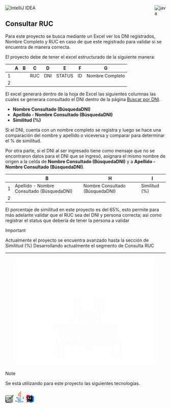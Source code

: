 ![IntelliJ IDEA](https://img.shields.io/badge/IntelliJIDEA-000000.svg?style=for-the-badge&logo=intellij-idea&logoColor=white)<img src="https://cdn.iconscout.com/icon/free/png-512/java-43-569305.png" width="35px" alt="java" align="right">

## Consultar RUC

Para este proyecto se busca mediante un Excel ver los DNI registrados, Nombre Completo y RUC en caso de que este
registrado para validar si se encuentra de manera correcta.

El proyecto debe de tener el excel estructurado de la siguiente manera:

|   | A | B | C   | D   | E      | F  | G               |
|---|---|---|-----|-----|--------|----|-----------------|
| 1 |   |   | RUC | DNI | STATUS | ID | Nombre Completo |
| 2 |   |   |     |     |        |    |                 |

El excel generará dentro de la hoja de Excel las siguientes columnas las cuales se generara consultado el DNI dentro de
la página [Buscar por DNI](https://eldni.com/pe/buscar-por-dni).

- **Nombre Consultado (BúsquedaDNI)**
- **Apellido - Nombre Consultado (BúsquedaDNI)**
- **Similitud (%)**

Si el DNI, cuenta con un nombre completo se registra y
luego se hace una comparación del nombre y apellido o viceversa y comparar para determinar el % de similitud.

Por otra parte, si el DNI al ser ingresado tiene como mensaje que no se encontraron datos para el DNI que se ingresó,
asignara el mismo nombre de origen a la celda de **Nombre Consultado (BúsquedaDNI)** y a **Apellido - Nombre
Consultado (BúsquedaDNI)**.

|   | B                                          | H                               | I             |
|---|--------------------------------------------|---------------------------------|---------------|
| 1 | Apellido - Nombre Consultado (BúsquedaDNI) | Nombre Consultado (BúsquedaDNI) | Similitud (%) |
| 2 |                                            |                                 |               |

El porcentaje de similitud en este proyecto es del 65%, esto permite para más adelante validar que el RUC sea del DNI y
persona correcta; asi como registrar el status que debería de tener la persona a validar

> [!IMPORTANT]
> Actualmente el proyecto se encuentra avanzado hasta la sección de Similitud (%)
> Desarrollando actualmente el segmento de Consulta RUC

---
<p align="center">
<img src="src/img/resting.jpg" width="454" alt="resting"/>
</p>

> [!NOTE]
> Se está utilizando para este proyecto las siguientes tecnologías.

<code><a href="" target="_blank"><img src="src/img/selenium.png"	width="26px" alt="selenium"></a></code>
<code><a href="" target="_blank"><img src="src/img/java.png"	width="30px" alt="java"></a></code>
<code><a href="" target="_blank"><img src="src/img/Intellj.svg.png"	width="26px" alt="Intellj"></a></code>

